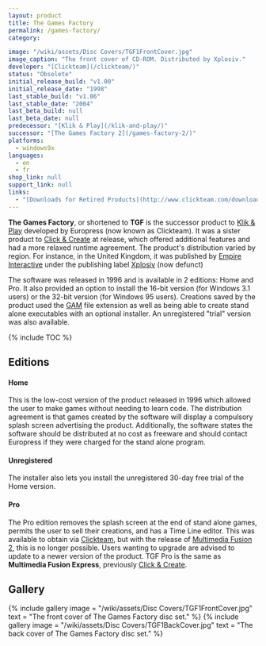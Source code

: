 ```yaml
---
layout: product
title: The Games Factory
permalink: /games-factory/
category:

image: "/wiki/assets/Disc Covers/TGF1FrontCover.jpg"
image_caption: "The front cover of CD-ROM. Distributed by Xplosiv."
developer: "[Clickteam](/clickteam/)"
status: "Obsolete"
initial_release_build: "v1.00"
initial_release_date: "1998"
last_stable_build: "v1.06"
last_stable_date: "2004"
last_beta_build: null
last_beta_date: null
predecessor: "[Klik & Play](/klik-and-play/)"
successor: "[The Games Factory 2](/games-factory-2/)"
platforms:
  - windows9x
languages:
  - en
  - fr
shop_link: null
support_link: null
links:
  - "[Downloads for Retired Products](http://www.clickteam.com/download-centre/retired-products)"
---
```


**The Games Factory**, or shortened to **TGF** is the successor product to [Klik & Play]
developed by Europress (now known as Clickteam). It was a sister product to
[Click & Create] at release, which offered additional features and had a more
relaxed runtime agreement. The product's distribution varied by region.
For instance, in the United Kingdom, it was published by [Empire Interactive](https://en.wikipedia.org/wiki/Empire_Interactive)
under the publishing label [Xplosiv](https://en.wikipedia.org/wiki/Empire_Interactive#Xplosiv) (now defunct)

The software was released in 1996 and is available in 2 editions: Home and Pro.
It also provided an option to install the 16-bit version (for Windows 3.1 users)
or the 32-bit version (for Windows 95 users). Creations saved by the product used
the [GAM] file extension as well as being able to create stand alone executables
with an optional installer. An unregistered "trial" version was also available.

{% include TOC %}

## Editions

#### Home
This is the low-cost version of the product released in 1996 which allowed the
user to make games without needing to learn code. The distribution agreement
is that games created by the software will display a compulsory splash screen
advertising the product. Additionally, the software states the software should
be distributed at no cost as freeware and should contact Europress if they were
charged for the stand alone program.

#### Unregistered
The installer also lets you install the unregistered 30-day free trial of the Home version.

#### Pro
The Pro edition removes the splash screen at the end of stand alone games,
permits the user to sell their creations, and has a Time Line editor.
This was available to obtain via [Clickteam](/clickteam), but with the release of [Multimedia Fusion 2],
this is no longer possible. Users wanting to upgrade are advised to update to a newer
version of the product. TGF Pro is the same as **Multimedia Fusion Express**, previously
[Click & Create].

## Gallery
{% include gallery
    image = "/wiki/assets/Disc Covers/TGF1FrontCover.jpg"
    text = "The front cover of The Games Factory disc set."
%}
{% include gallery
    image = "/wiki/assets/Disc Covers/TGF1BackCover.jpg"
    text = "The back cover of The Games Factory disc set."
%}

[GAM]: /file-extensions/GAM/
[Click & Create]: /click-and-create/
[Klik & Play]: /klik-and-play/
[Multimedia Fusion 2]: /fusion/2.0/
[Clickteam Fusion 2.5]: /fusion/2.5/

